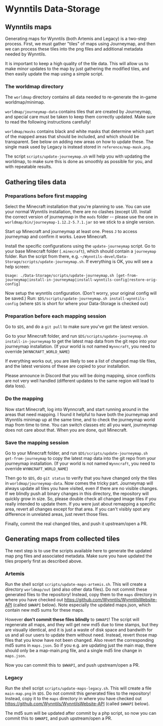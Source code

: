 # Wynntils Data-Storage

## Wynntils maps

Generating maps for Wynntils (both Artemis and Legacy) is a two-step process.
First, we must gather "tiles" of maps using Journeymap, and then we can process
these tiles into the png files and additional metadata needed by Wynntils.

It is important to keep a high quality of the tile data. This will allow us to
make minor updates to the map by just gathering the modified tiles, and then
easily update the map using a simple script.

### The worldmap directory

The `worldmap` directory contains all data needed to re-generate the in-game
worldmap/minimap.

`worldmap/journeymap-data` contains tiles that are created by Journeymap, and
special care must be taken to keep them correctly updated. Make sure to read the
following instructions carefully!

`worldmap/masks` contains black and white masks that determine which part of the
mapped areas that should be included, and which should be transparent. See below
on adding new areas on how to update these. The single mask used by Legacy is
instead stored in `reference/map-mask.png`.

The script `scripts/update-journeymap.sh` will help you with updating the
worldmap, to make sure this is done as smoothly as possible for you, and with
repeatable results.

## Gathering tiles data

### Preparations before first mapping

Select the Minecraft installation that you're planning to use. You can use your
normal Wynntils installation, there are no clashes (except UI). Install the
correct version of journeymap in the `mods` folder -- please use the one in
`worldmap/bin/journeymap-1.12.2-5.7.1.jar` so we stick to a single version.

Start up Minecraft and journeymap at least one. Press `J` to access journeymap
and confirm it works. Leave Minecraft.

Install the specific configurations using the `update-journeymap` script. Go to
your base Minecraft folder (`.minecraft`), which should contain a `journeymap`
folder. Run the script from there, e.g.
`~/Wynntils-devel/Data-Storage/scripts/update-journeymap.sh`. If everything is
OK, you will see a help screen:

```
Usage: ./Data-Storage/scripts/update-journeymap.sh [get-from-journeymap|install-in-journeymap|install-wynntils-config|restore-orig-config]
```

Now setup the wynntils configuration. (Don't worry, your original config will be
saved.) Run: `$DS/scripts/update-journeymap.sh install-wynntils-config` (where
`$DS` is short for where your Data-Storage is checked out)

### Preparation before each mapping session

Go to `$DS`, and do a `git pull` to make sure you've got the latest version.

Go to your Minecraft folder, and run `$DS/scripts/update-journeymap.sh
install-in-journeymap` to get the latest map data from the git repo into your
journeymap installation. (If your world is not named `Wynncraft`, you need to
override )`WYNNCRAFT_WORLD_NAME`)

If everything works out, you are likely to see a list of changed map tile files,
and the latest versions of these are copied to your installation.

Please announce in Discord that you will be doing mapping, since conflicts are
not very well handled (different updates to the same region will lead to data
loss).

### Do the mapping

Now start Minecraft, log into Wynncraft, and start running around in the areas
that need mapping. I found it helpful to have both the journeymap and Wynntils
minimap up at the same time, and to check the journeymap world map from time to
time. You can switch classes etc all you want, journeymap does not care about
that. When you are done, quit Minecraft.

### Save the mapping session

Go to your Minecraft folder, and run `$DS/scripts/update-journeymap.sh
get-from-journeymap` to copy the latest map data into the git repo from your
journeymap installation. (If your world is not named `Wynncraft`, you need to
override `WYNNCRAFT_WORLD_NAME`)

Then go to `$DS`, do `git status` to verify that you have changed only the tiles
in `worldmap/journeymap-data`. Now comes the tricky part. Journeymap will always
update all tiles you have visited, even if there are no visible changes. If we
blindly push all binary changes in this directory, the repository will quickly
grow in size. So, please double check all changed image tiles if you really
intended to update them. If you were just about remapping a specific area,
revert all changes except for that area. If you can't visibly spot any
difference in unrelated areas, just revert those files.

Finally, commit the real changed tiles, and push it upstream/open a PR.

## Generating maps from collected tiles

The next step is to use the scripts available here to generate the updated map
png files and associated metadata. Make sure you have updated the tiles properly
first as described above.

### Artemis

Run the shell script `scripts/update-maps-artemis.sh`. This will create a
directory `worldmap/out` (and also other data files). Do not commit these
generated files to the repository! Instead, copy them to the `maps` directory in
where you have checked out https://github.com/Wynntils/WynntilsWebsite-API
(called `$WWAPI` below). Note especially the updated maps.json, which contain
new md5 sums for these maps.

However **don't commit these files blindly** to `$WWAPI`! The script will
regenerate all maps, and they will get new md5 due to time stamps, but they are
visually identical, and it is just a waste of disk space and bandwith for us and
all our users to update them without need. Instead, revert those map files that
you know have not been changed. Also revert the corresponding md5 sums in
`maps.json`. So if you e.g. are updating just the main map, there should only be
a map-main.png file, and a single md5 line change in `maps.json`.

Now you can commit this to `$WWAPI`, and push upstream/open a PR.

### Legacy

Run the shell script `scripts/update-maps-legacy.sh`. This will create a file
`main-map.png` in `$DS`. Do not commit this generated files to the repository!
Instead, copy it to the `maps` directory in where you have checked out
https://github.com/Wynntils/WynntilsWebsite-API (called `$WWAPI` below).

The md5 sum will be updated after commit by a php script, so now you can commit
this to `$WWAPI`, and push upstream/open a PR.
